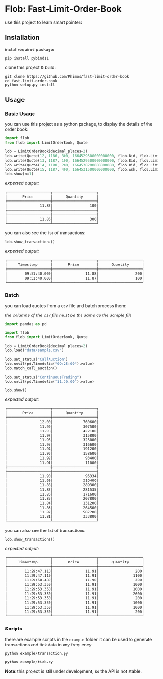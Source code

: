 # Flob: Fast-Limit-Order-Book

use this project to learn smart pointers

## Installation

install required package:

```bash
pip install pybind11
```

clone this project & build:

```
git clone https://github.com/Phimos/fast-limit-order-book
cd fast-limit-order-book
python setup.py install
```

## Usage

### Basic Usage

you can use this project as a python package, to display the details of the order book:

```python
import flob
from flob import LimitOrderBook, Quote

lob = LimitOrderBook(decimal_places=2)
lob.write(Quote(12, 1186, 300, 1664529300000000000, flob.Bid, flob.LimitOrder))
lob.write(Quote(13, 1187, 100, 1664529500000000000, flob.Bid, flob.LimitOrder))
lob.write(Quote(14, 1188, 200, 1664530200000000000, flob.Bid, flob.LimitOrder))
lob.write(Quote(15, 1187, 400, 1664531500000000000, flob.Ask, flob.LimitOrder))
lob.show(n=1)
```

*expected output:*
```bash
┌────────────────────┬────────────────────┐
│       Price        │      Quantity      │
╞════════════════════╪════════════════════╡
│               11.87│                 100│
├────────────────────┼────────────────────┤
├────────────────────┼────────────────────┤
│               11.86│                 300│
└────────────────────┴────────────────────┘
```

you can also see the list of transactions:

```python
lob.show_transactions()
```

*expected output:*
```bash
┌────────────────────┬────────────────────┬────────────────────┐
│     Timestamp      │       Price        │      Quantity      │
╞════════════════════╪════════════════════╪════════════════════╡
│        09:51:40.000│               11.88│                 200│
│        09:51:40.000│               11.87│                 100│
└────────────────────┴────────────────────┴────────────────────┘
```


### Batch 

you can load quotes from a csv file and batch process them:

*the columns of the csv file must be the same as the sample file*

```python
import pandas as pd

import flob
from flob import LimitOrderBook, Quote

lob = LimitOrderBook(decimal_places=2)
lob.load("data/sample.csv")

lob.set_status("CallAuction")
lob.until(pd.Timedelta("09:25:00").value)
lob.match_call_auction()

lob.set_status("ContinuousTrading")
lob.until(pd.Timedelta("11:30:00").value)

lob.show()
```

*expected output:*
```bash
┌────────────────────┬────────────────────┐
│       Price        │      Quantity      │
╞════════════════════╪════════════════════╡
│               12.00│              760600│
│               11.99│              307500│
│               11.98│              422100│
│               11.97│              315800│
│               11.96│              323000│
│               11.95│              316600│
│               11.94│              191200│
│               11.93│              158600│
│               11.92│               93400│
│               11.91│               11000│
├────────────────────┼────────────────────┤
├────────────────────┼────────────────────┤
│               11.90│               95334│
│               11.89│              316400│
│               11.88│              289300│
│               11.87│              281535│
│               11.86│              171600│
│               11.85│              207800│
│               11.84│              131200│
│               11.83│              264500│
│               11.82│              507200│
│               11.81│              333800│
└────────────────────┴────────────────────┘
```

you can also see the list of transactions:


```python
lob.show_transactions()
```

*expected output:*
```bash
┌────────────────────┬────────────────────┬────────────────────┐
│     Timestamp      │       Price        │      Quantity      │
╞════════════════════╪════════════════════╪════════════════════╡
│        11:29:47.110│               11.91│                 200│
│        11:29:47.110│               11.91│                1100│
│        11:29:50.480│               11.90│                 300│
│        11:29:53.350│               11.91│                1000│
│        11:29:53.350│               11.91│                1000│
│        11:29:53.350│               11.91│                2600│
│        11:29:53.350│               11.91│                 200│
│        11:29:53.350│               11.91│                1000│
│        11:29:53.350│               11.91│                1000│
│        11:29:53.350│               11.91│                 200│
└────────────────────┴────────────────────┴────────────────────┘
```

### Scripts

there are example scripts in the `example` folder. it can be used to generate transactions and tick data in any frequency.

```bash
python example/transaction.py
```

```bash
python example/tick.py
```

**Note**: this project is still under development, so the API is not stable.